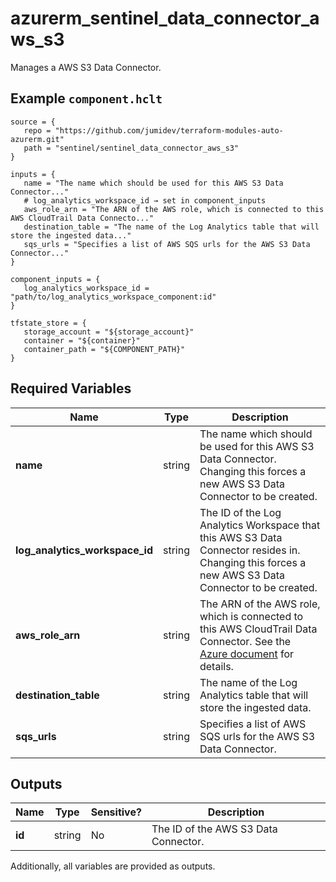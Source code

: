 # azurerm_sentinel_data_connector_aws_s3

Manages a AWS S3 Data Connector.

## Example `component.hclt`

```hcl
source = {
   repo = "https://github.com/jumidev/terraform-modules-auto-azurerm.git"   
   path = "sentinel/sentinel_data_connector_aws_s3"   
}

inputs = {
   name = "The name which should be used for this AWS S3 Data Connector..."   
   # log_analytics_workspace_id → set in component_inputs
   aws_role_arn = "The ARN of the AWS role, which is connected to this AWS CloudTrail Data Connecto..."   
   destination_table = "The name of the Log Analytics table that will store the ingested data..."   
   sqs_urls = "Specifies a list of AWS SQS urls for the AWS S3 Data Connector..."   
}

component_inputs = {
   log_analytics_workspace_id = "path/to/log_analytics_workspace_component:id"   
}

tfstate_store = {
   storage_account = "${storage_account}"   
   container = "${container}"   
   container_path = "${COMPONENT_PATH}"   
}

```

## Required Variables

| Name | Type |  Description |
| ---- | --------- |  ----------- |
| **name** | string |  The name which should be used for this AWS S3 Data Connector. Changing this forces a new AWS S3 Data Connector to be created. | 
| **log_analytics_workspace_id** | string |  The ID of the Log Analytics Workspace that this AWS S3 Data Connector resides in. Changing this forces a new AWS S3 Data Connector to be created. | 
| **aws_role_arn** | string |  The ARN of the AWS role, which is connected to this AWS CloudTrail Data Connector. See the [Azure document](https://docs.microsoft.com/azure/sentinel/connect-aws?tabs=s3#create-an-aws-assumed-role-and-grant-access-to-the-aws-sentinel-account) for details. | 
| **destination_table** | string |  The name of the Log Analytics table that will store the ingested data. | 
| **sqs_urls** | string |  Specifies a list of AWS SQS urls for the AWS S3 Data Connector. | 



## Outputs

| Name | Type | Sensitive? | Description |
| ---- | ---- | --------- | --------- |
| **id** | string | No  | The ID of the AWS S3 Data Connector. | 

Additionally, all variables are provided as outputs.
